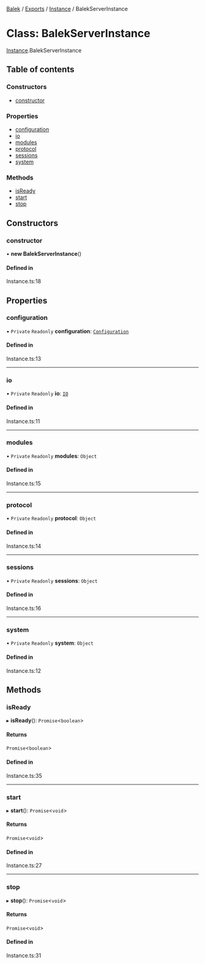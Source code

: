 [Balek](../README.md) / [Exports](../modules.md) / [Instance](../modules/Instance.md) / BalekServerInstance

# Class: BalekServerInstance

[Instance](../modules/Instance.md).BalekServerInstance

## Table of contents

### Constructors

- [constructor](Instance.BalekServerInstance.md#constructor)

### Properties

- [configuration](Instance.BalekServerInstance.md#configuration)
- [io](Instance.BalekServerInstance.md#io)
- [modules](Instance.BalekServerInstance.md#modules)
- [protocol](Instance.BalekServerInstance.md#protocol)
- [sessions](Instance.BalekServerInstance.md#sessions)
- [system](Instance.BalekServerInstance.md#system)

### Methods

- [isReady](Instance.BalekServerInstance.md#isready)
- [start](Instance.BalekServerInstance.md#start)
- [stop](Instance.BalekServerInstance.md#stop)

## Constructors

### constructor

• **new BalekServerInstance**()

#### Defined in

Instance.ts:18

## Properties

### configuration

• `Private` `Readonly` **configuration**: [`Configuration`](Configuration.Configuration.md)

#### Defined in

Instance.ts:13

___

### io

• `Private` `Readonly` **io**: [`IO`](IO.IO.md)

#### Defined in

Instance.ts:11

___

### modules

• `Private` `Readonly` **modules**: `Object`

#### Defined in

Instance.ts:15

___

### protocol

• `Private` `Readonly` **protocol**: `Object`

#### Defined in

Instance.ts:14

___

### sessions

• `Private` `Readonly` **sessions**: `Object`

#### Defined in

Instance.ts:16

___

### system

• `Private` `Readonly` **system**: `Object`

#### Defined in

Instance.ts:12

## Methods

### isReady

▸ **isReady**(): `Promise`<`boolean`\>

#### Returns

`Promise`<`boolean`\>

#### Defined in

Instance.ts:35

___

### start

▸ **start**(): `Promise`<`void`\>

#### Returns

`Promise`<`void`\>

#### Defined in

Instance.ts:27

___

### stop

▸ **stop**(): `Promise`<`void`\>

#### Returns

`Promise`<`void`\>

#### Defined in

Instance.ts:31
